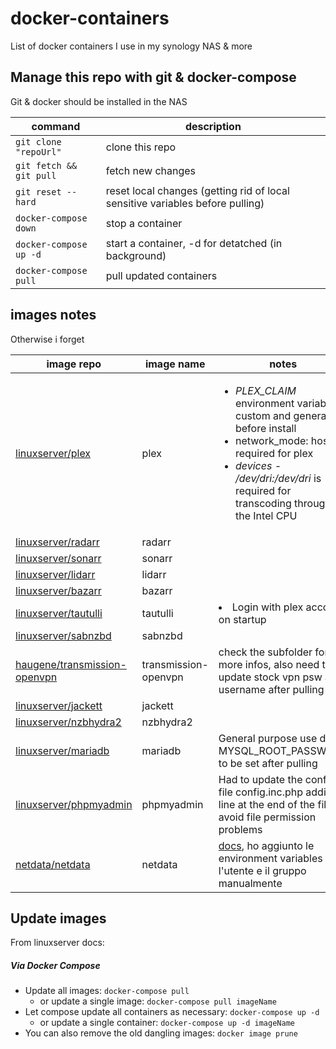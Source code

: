 
# docker-containers

List of docker containers I use in my synology NAS & more

## Manage this repo with git & docker-compose

Git & docker should be installed in the NAS

|command|description|
|---|---|
|`git clone "repoUrl"`|clone this repo|
|`git fetch && git pull`|fetch new changes|
|`git reset --hard`| reset local changes (getting rid of local sensitive variables before pulling)|
|`docker-compose down`| stop a container|
|`docker-compose up -d`|start a container, -d for detatched (in background)|
|`docker-compose pull`|pull updated containers|

## images notes

Otherwise i forget

|image repo|image name|notes|
|---|---|---|
|[linuxserver/plex](https://hub.docker.com/r/linuxserver/plex)|plex|<ul><li> _PLEX_CLAIM_ environment variable is custom and generated before install</li><li>network_mode: host is required for plex</li><li>_devices - /dev/dri:/dev/dri_ is required for transcoding through the Intel CPU</li></ul>|
|[linuxserver/radarr](https://hub.docker.com/r/linuxserver/radarr)|radarr||
|[linuxserver/sonarr](https://hub.docker.com/r/linuxserver/sonarr)|sonarr||
|[linuxserver/lidarr](https://hub.docker.com/r/linuxserver/lidarr)|lidarr||
|[linuxserver/bazarr](https://hub.docker.com/r/linuxserver/bazarr)|bazarr||
|[linuxserver/tautulli](https://hub.docker.com/r/linuxserver/tautulli)|tautulli|<li>Login with plex account on startup</li>|
|[linuxserver/sabnzbd](https://hub.docker.com/r/linuxserver/sabnzbd)|sabnzbd||
|[haugene/transmission-openvpn](https://hub.docker.com/r/haugene/transmission-openvpn)|transmission-openvpn| check the subfolder for more infos, also need to update stock vpn psw and username after pulling |
|[linuxserver/jackett](https://hub.docker.com/r/linuxserver/jackett)|jackett|
|[linuxserver/nzbhydra2](https://hub.docker.com/r/linuxserver/nzbhydra2)|nzbhydra2|  |
|[linuxserver/mariadb](https://hub.docker.com/r/linuxserver/mariadb)|mariadb|General purpose use db, MYSQL_ROOT_PASSWORD to be set after pulling|
|[linuxserver/phpmyadmin](https://hub.docker.com/r/linuxserver/phpmyadmin)|phpmyadmin|Had to update the config file config.inc.php adding a line at the end of the file to avoid file permission problems|
|[netdata/netdata](https://hub.docker.com/r/netdata/netdata)|netdata|[docs](https://learn.netdata.cloud/docs/agent/packaging/docker), ho aggiunto le environment variables con l'utente e il gruppo manualmente|

## Update images

From linuxserver docs:

##### Via Docker Compose

* Update all images: `docker-compose pull`
  * or update a single image: `docker-compose pull imageName`
* Let compose update all containers as necessary: `docker-compose up -d`
  * or update a single container: `docker-compose up -d imageName`
* You can also remove the old dangling images: `docker image prune`